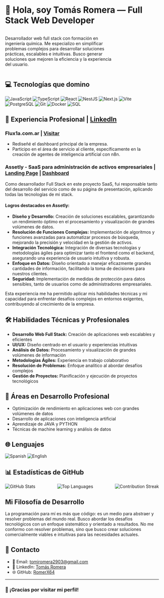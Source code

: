 # 👋 Hola, soy Tomás Romera — Full Stack Web Developer

<div style="display: flex; align-items: center; justify-content: space-between;">
  <div style="width: 70%;">

Desarrollador web full stack con formación en ingeniería química. Me especializo en simplificar problemas complejos para desarrollar soluciones prácticas, escalables e intuitivas. Busco generar soluciones que mejoren la eficiencia y la experiencia del usuario.

  </div>
   <!-- <img src="https://github.com/RomerX64.png" alt="Tomás Romera" width="250" height="250" style="border-radius: 50%; margin-left: 20px;"/> -->
</div>

## 💻 Tecnologías que domino

<div>
  <img src="https://img.shields.io/badge/JavaScript-F7DF1E?style=for-the-badge&logo=javascript&logoColor=black" alt="JavaScript"/>
  <img src="https://img.shields.io/badge/TypeScript-3178C6?style=for-the-badge&logo=typescript&logoColor=white" alt="TypeScript"/>
  <img src="https://img.shields.io/badge/React-61DAFB?style=for-the-badge&logo=react&logoColor=black" alt="React"/>
  <img src="https://img.shields.io/badge/NestJS-E0234E?style=for-the-badge&logo=nestjs&logoColor=white" alt="NestJS"/>
  <img src="https://img.shields.io/badge/Next.js-000000?style=for-the-badge&logo=nextdotjs&logoColor=white" alt="Next.js"/>
  <img src="https://img.shields.io/badge/Vite-646CFF?style=for-the-badge&logo=vite&logoColor=white" alt="Vite"/>
  <img src="https://img.shields.io/badge/PostgreSQL-336791?style=for-the-badge&logo=postgresql&logoColor=white" alt="PostgreSQL"/>
  <img src="https://img.shields.io/badge/Git-F05032?style=for-the-badge&logo=git&logoColor=white" alt="Git"/>
  <img src="https://img.shields.io/badge/Docker-2496ED?style=for-the-badge&logo=docker&logoColor=white" alt="Docker"/>
  <img src="https://img.shields.io/badge/SQL-4479A1?style=for-the-badge&logo=postgresql&logoColor=white" alt="SQL"/>
</div>

## 💼 Experiencia Profesional | [LinkedIn](https://www.linkedin.com/in/tomas-romera-817a81271)

### Flux1a.com.ar | [Visitar](https://flux1a.com.ar)
- Rediseñé el dashboard principal de la empresa.
- Participo en el área de servicio al cliente, específicamente en la creación de agentes de inteligencia artificial con n8n.

### Assetly - SaaS para administración de activos empresariales | [Landing Page](https://assetly.com.ar/) | [Dashboard](https://dashboard.assetly.com.ar/)
Como desarrollador Full Stack en este proyecto SaaS, fui responsable tanto del desarrollo del servicio como de su página de presentación, aplicando todas las tecnologías de mi stack.

#### Logros destacados en Assetly:
- **Diseño y Desarrollo:** Creación de soluciones escalables, garantizando un rendimiento óptimo en el procesamiento y visualización de grandes volúmenes de datos.
- **Resolución de Funciones Complejas:** Implementación de algoritmos y funciones avanzadas para automatizar procesos de búsqueda, mejorando la precisión y velocidad en la gestión de activos.
- **Integración Tecnológica:** Integración de diversas tecnologías y metodologías ágiles para optimizar tanto el frontend como el backend, asegurando una experiencia de usuario intuitiva y robusta.
- **Enfoque en Datos:** Diseño orientado a manejar eficazmente grandes cantidades de información, facilitando la toma de decisiones para nuestros clientes.
- **Seguridad:** Implementación de medidas de protección para datos sensibles, tanto de usuarios como de administradores empresariales.

Esta experiencia me ha permitido aplicar mis habilidades técnicas y mi capacidad para enfrentar desafíos complejos en entornos exigentes, contribuyendo al crecimiento de la empresa.

## 🛠️ Habilidades Técnicas y Profesionales

- **Desarrollo Web Full Stack:** Creación de aplicaciones web escalables y eficientes
- **UI/UX:** Diseño centrado en el usuario y experiencias intuitivas
- **Análisis de Datos:** Procesamiento y visualización de grandes volúmenes de información
- **Metodologías Ágiles:** Experiencia en trabajo colaborativo
- **Resolución de Problemas:** Enfoque analítico al abordar desafíos complejos
- **Gestión de Proyectos:** Planificación y ejecución de proyectos tecnológicos

## 🌱 Áreas en Desarrollo Profesional

- Optimización de rendimiento en aplicaciones web con grandes volúmenes de datos
- Desarrollo de aplicaciones con inteligencia artificial
- Aprendizaje de JAVA y PYTHON
- Técnicas de machine learning y análisis de datos

## 🌐 Lenguajes

<div>
  <img src="https://img.shields.io/badge/Spanish-Native-green?style=for-the-badge" alt="Spanish"/>
  <img src="https://img.shields.io/badge/English-Intermediate-blue?style=for-the-badge" alt="English"/>
</div>

## 📊 Estadísticas de GitHub

<div style="display: flex; justify-content: space-between;">
  <img src="https://github-readme-stats.vercel.app/api?username=RomerX64&show_icons=true&theme=radical" alt="GitHub Stats" />
  <img src="https://github-readme-stats.vercel.app/api/top-langs/?username=RomerX64&layout=compact" alt="Top Languages">
  <img src="https://github-readme-streak-stats.herokuapp.com/?user=RomerX64" alt="Contribution Streak" />
</div>

## Mi Filosofía de Desarrollo

La programación para mí es más que código: es un medio para abstraer y resolver problemas del mundo real. Busco abordar los desafíos tecnológicos con un enfoque sistemático y orientado a resultados. No me conformo con resolver problemas, sino que busco crear soluciones comercialmente viables e intuitivas para las necesidades actuales.

## 🤝 Contacto

- 📧 Email: tomiromera2903@gmail.com
- 🔗 LinkedIn: [Tomás Romera](https://www.linkedin.com/in/tomas-romera-817a81271)
- 🌐 GitHub: [RomerX64](https://github.com/RomerX64)

---

### 👋 ¡Gracias por visitar mi perfil!
